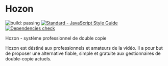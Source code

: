 # Hozon
<img src="https://travis-ci.org/Gasparbsurde/Hozon.svg?branch=master" alt="build: passing"/> <a href="https://standardjs.com"><img src="https://img.shields.io/badge/code_style-standard-brightgreen.svg" alt="Standard - JavaScript Style Guide"></a> <a href="https://david-dm.org/Gasparbsurde/Hozon"><img src="https://david-dm.org/Gasparbsurde/Hozon.svg" alt="Dependencies check" /></a>

Hozon - système professionnel de double copie

Hozon est déstiné aux professionnels et amateurs de la vidéo. Il a pour but de proposer une alternative fiable, simple et gratuite aux gestionnaires de double-copie actuels.
